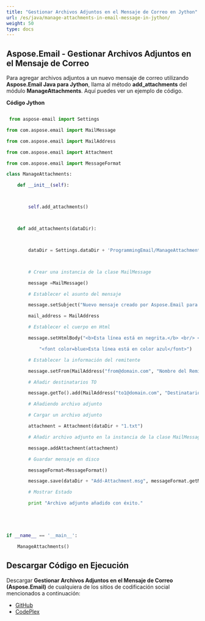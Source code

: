 ```yaml
---
title: "Gestionar Archivos Adjuntos en el Mensaje de Correo en Jython"
url: /es/java/manage-attachments-in-email-message-in-jython/
weight: 50
type: docs
---
```


## **Aspose.Email - Gestionar Archivos Adjuntos en el Mensaje de Correo**
Para agregar archivos adjuntos a un nuevo mensaje de correo utilizando **Aspose.Email Java para Jython**, llama al método **add_attachments** del módulo **ManageAttachments**. Aquí puedes ver un ejemplo de código.

**Código Jython**

``` python

 from aspose-email import Settings

from com.aspose.email import MailMessage

from com.aspose.email import MailAddress

from com.aspose.email import Attachment

from com.aspose.email import MessageFormat

class ManageAttachments:

    def __init__(self):



        self.add_attachments()



    def add_attachments(dataDir):



        dataDir = Settings.dataDir + 'ProgrammingEmail/ManageAttachments/'



        # Crear una instancia de la clase MailMessage

        message =MailMessage()

        # Establecer el asunto del mensaje

        message.setSubject("Nuevo mensaje creado por Aspose.Email para Java")

        mail_address = MailAddress

        # Establecer el cuerpo en Html

        message.setHtmlBody("<b>Esta línea está en negrita.</b> <br/> <br/>" +

            "<font color=blue>Esta línea está en color azul</font>")

        # Establecer la información del remitente

        message.setFrom(MailAddress("from@domain.com", "Nombre del Remitente", False))

        # Añadir destinatarios TO

        message.getTo().add(MailAddress("to1@domain.com", "Destinatario 1", False))

        # Añadiendo archivo adjunto

        # Cargar un archivo adjunto

        attachment = Attachment(dataDir + "1.txt")

        # Añadir archivo adjunto en la instancia de la clase MailMessage

        message.addAttachment(attachment)

        # Guardar mensaje en disco

        messageFormat=MessageFormat()

        message.save(dataDir + "Add-Attachment.msg", messageFormat.getMsg())

        # Mostrar Estado

        print "Archivo adjunto añadido con éxito."





if __name__ == '__main__':        

    ManageAttachments()

```
## **Descargar Código en Ejecución**
Descargar **Gestionar Archivos Adjuntos en el Mensaje de Correo (Aspose.Email)** de cualquiera de los sitios de codificación social mencionados a continuación:

- [GitHub](https://github.com/aspose-email/Aspose.Email-for-Java/releases/tag/Aspose.Email_Java_for_Jython-v1.0)
- [CodePlex](https://asposeemailjavajython.codeplex.com/releases/view/620655)